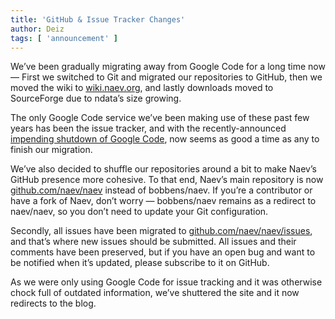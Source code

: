 ```yaml
---
title: 'GitHub & Issue Tracker Changes'
author: Deiz
tags: [ 'announcement' ]
---
```


We’ve been gradually migrating away from Google Code for a long time now — First we switched to Git and migrated our repositories to GitHub, then we moved the wiki to [wiki.naev.org](https://github.com/naev/naev/wiki), and lastly downloads moved to SourceForge due to ndata’s size growing.

The only Google Code service we’ve been making use of these past few years has been the issue tracker, and with the recently-announced [impending shutdown of Google Code](https://opensource.googleblog.com/2015/03/farewell-to-google-code.html), now seems as good a time as any to finish our migration.

We’ve also decided to shuffle our repositories around a bit to make Naev’s GitHub presence more cohesive. To that end, Naev’s main repository is now [github.com/naev/naev](https://github.com/naev/naev) instead of bobbens/naev. If you’re a contributor or have a fork of Naev, don’t worry — bobbens/naev remains as a redirect to naev/naev, so you don’t need to update your Git configuration.

Secondly, all issues have been migrated to [github.com/naev/naev/issues](https://github.com/naev/naev/issues), and that’s where new issues should be submitted. All issues and their comments have been preserved, but if you have an open bug and want to be notified when it’s updated, please subscribe to it on GitHub.

As we were only using Google Code for issue tracking and it was otherwise chock full of outdated information, we’ve shuttered the site and it now redirects to the blog.

